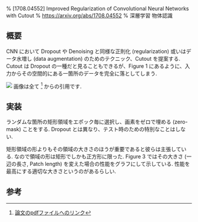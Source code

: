 % [1708.04552] Improved Regularization of Convolutional Neural Networks with Cutout
% https://arxiv.org/abs/1708.04552
% 深層学習 物体認識

## 概要

CNN において Dropout や Denoising と同様な正則化 (regularization) 或いはデータ水増し (data augmentation) のためのテクニック、Cutout を提案する.
Cutout は Dropout の一種だと見ることもできるが、Figure 1 にあるように、入力からその空間的にある一箇所のデータを完全に落としてしまう.

![](http://i.imgur.com/gcMpxCx.png)
画像は全て [^1] からの引用です.

## 実装

ランダムな箇所の矩形領域をエポック毎に選択し、画素をゼロで埋める (zero-mask) ことをする.
Dropout とは異なり、テスト時のための特別なことはしない.

矩形領域の形よりもその領域の大きさのほうが重要であると彼らは主張している.
なので領域の形は矩形でしかも正方形に限った.
Figure 3 ではその大きさ (一辺の長さ, Patch length) を変えた場合の性能をグラフにして示している.
性能を最高にする適切な大きさというのがあるらしい.

## 参考

[^1]: [論文のpdfファイルへのリンク](https://arxiv.org/pdf/1708.04552.pdf)

